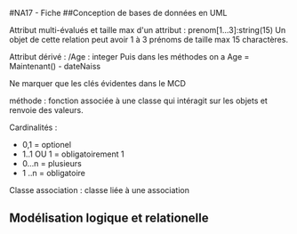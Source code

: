 #NA17 - Fiche
##Conception de bases de données en UML

Attribut multi-évalués et taille max d'un attribut : prenom[1...3]:string(15)
Un objet de cette relation peut avoir 1 à 3 prénoms de taille max 15 charactères.

Attribut dérivé : /Age : integer
Puis dans les méthodes on a Age = Maintenant() - dateNaiss

Ne marquer que les clés évidentes dans le MCD

méthode : fonction associée à une classe qui intéragit sur les objets et renvoie des valeurs. 

Cardinalités :
- 0,1 = optionel
- 1..1 OU 1 = obligatoirement 1
- 0...n = plusieurs
- 1 ..n = obligatoire

Classe association : classe liée à une association 

## Modélisation logique et relationelle

